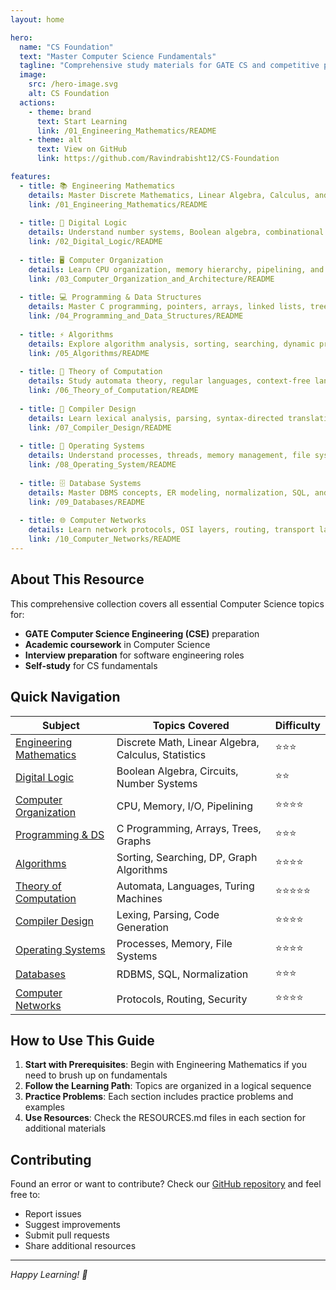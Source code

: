 ```yaml
---
layout: home

hero:
  name: "CS Foundation"
  text: "Master Computer Science Fundamentals"
  tagline: "Comprehensive study materials for GATE CS and competitive programming. Your journey to excellence starts here."
  image:
    src: /hero-image.svg
    alt: CS Foundation
  actions:
    - theme: brand
      text: Start Learning
      link: /01_Engineering_Mathematics/README
    - theme: alt
      text: View on GitHub
      link: https://github.com/Ravindrabisht12/CS-Foundation

features:
  - title: 📚 Engineering Mathematics
    details: Master Discrete Mathematics, Linear Algebra, Calculus, and Probability & Statistics with detailed explanations and examples.
    link: /01_Engineering_Mathematics/README
  
  - title: 🔌 Digital Logic
    details: Understand number systems, Boolean algebra, combinational circuits, and sequential logic design.
    link: /02_Digital_Logic/README
  
  - title: 🖥️ Computer Organization
    details: Learn CPU organization, memory hierarchy, pipelining, and computer architecture fundamentals.
    link: /03_Computer_Organization_and_Architecture/README
  
  - title: 💻 Programming & Data Structures
    details: Master C programming, pointers, arrays, linked lists, trees, graphs, and essential data structures.
    link: /04_Programming_and_Data_Structures/README
  
  - title: ⚡ Algorithms
    details: Explore algorithm analysis, sorting, searching, dynamic programming, and graph algorithms.
    link: /05_Algorithms/README
  
  - title: 🤖 Theory of Computation
    details: Study automata theory, regular languages, context-free languages, and Turing machines.
    link: /06_Theory_of_Computation/README
  
  - title: 🔧 Compiler Design
    details: Learn lexical analysis, parsing, syntax-directed translation, and code generation.
    link: /07_Compiler_Design/README
  
  - title: 🔄 Operating Systems
    details: Understand processes, threads, memory management, file systems, and synchronization.
    link: /08_Operating_System/README
  
  - title: 🗄️ Database Systems
    details: Master DBMS concepts, ER modeling, normalization, SQL, and transaction management.
    link: /09_Databases/README
  
  - title: 🌐 Computer Networks
    details: Learn network protocols, OSI layers, routing, transport layer, and network security.
    link: /10_Computer_Networks/README
---
```


## About This Resource

This comprehensive collection covers all essential Computer Science topics for:

- **GATE Computer Science Engineering (CSE)** preparation
- **Academic coursework** in Computer Science
- **Interview preparation** for software engineering roles
- **Self-study** for CS fundamentals

## Quick Navigation

| Subject | Topics Covered | Difficulty |
|---------|---------------|------------|
| [Engineering Mathematics](/01_Engineering_Mathematics/README) | Discrete Math, Linear Algebra, Calculus, Statistics | ⭐⭐⭐ |
| [Digital Logic](/02_Digital_Logic/README) | Boolean Algebra, Circuits, Number Systems | ⭐⭐ |
| [Computer Organization](/03_Computer_Organization_and_Architecture/README) | CPU, Memory, I/O, Pipelining | ⭐⭐⭐⭐ |
| [Programming & DS](/04_Programming_and_Data_Structures/README) | C Programming, Arrays, Trees, Graphs | ⭐⭐⭐ |
| [Algorithms](/05_Algorithms/README) | Sorting, Searching, DP, Graph Algorithms | ⭐⭐⭐⭐ |
| [Theory of Computation](/06_Theory_of_Computation/README) | Automata, Languages, Turing Machines | ⭐⭐⭐⭐⭐ |
| [Compiler Design](/07_Compiler_Design/README) | Lexing, Parsing, Code Generation | ⭐⭐⭐⭐ |
| [Operating Systems](/08_Operating_System/README) | Processes, Memory, File Systems | ⭐⭐⭐⭐ |
| [Databases](/09_Databases/README) | RDBMS, SQL, Normalization | ⭐⭐⭐ |
| [Computer Networks](/10_Computer_Networks/README) | Protocols, Routing, Security | ⭐⭐⭐⭐ |

## How to Use This Guide

1. **Start with Prerequisites**: Begin with Engineering Mathematics if you need to brush up on fundamentals
2. **Follow the Learning Path**: Topics are organized in a logical sequence
3. **Practice Problems**: Each section includes practice problems and examples
4. **Use Resources**: Check the RESOURCES.md files in each section for additional materials

## Contributing

Found an error or want to contribute? Check our [GitHub repository](https://github.com/Ravindrabisht12/CS-Foundation) and feel free to:

- Report issues
- Suggest improvements
- Submit pull requests
- Share additional resources

---

*Happy Learning! 🚀*
